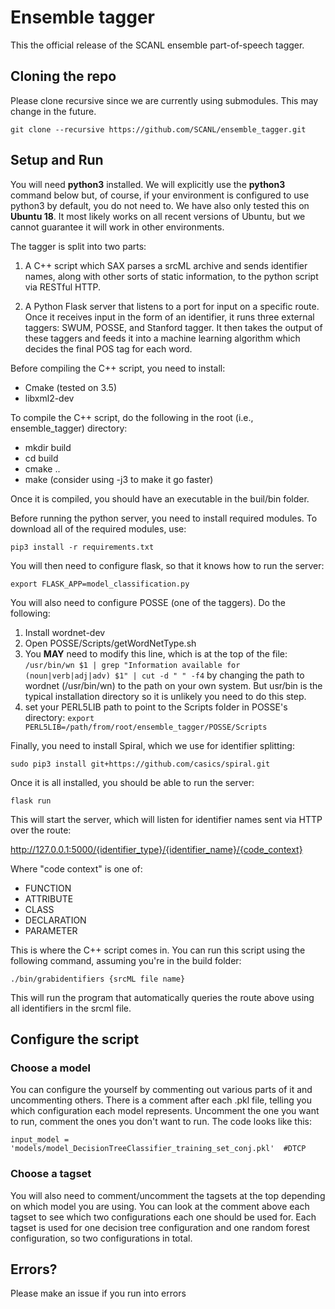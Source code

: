 


# Ensemble tagger 
This the official release of the SCANL ensemble part-of-speech tagger.

## Cloning the repo
Please clone recursive since we are currently using submodules. This may change in the future.

	git clone --recursive https://github.com/SCANL/ensemble_tagger.git

## Setup and Run
You will need **python3** installed. We will explicitly use the **python3** command below but, of course, if your environment is configured to use python3 by default, you do not need to. We have also only tested this on **Ubuntu 18**. It most likely works on all recent versions of Ubuntu, but we cannot guarantee it will work in other environments.

The tagger is split into two parts: 
1. A C++ script which SAX parses a srcML archive and sends identifier names, along with other sorts of static information, to the python script via RESTful HTTP.

2. A Python Flask server that listens to a port for input on a specific route. Once it receives input in the form of an identifier, it runs three external taggers: SWUM, POSSE, and Stanford tagger. It then takes the output of these taggers and feeds it into a machine learning algorithm which decides the final POS tag for each word. 

Before compiling the C++ script, you need to install:
- Cmake (tested on 3.5)
- libxml2-dev

To compile the C++ script, do the following in the root (i.e., ensemble_tagger) directory:
- mkdir build
- cd build
- cmake ..
- make (consider using -j3 to make it go faster)

Once it is compiled, you should have an executable in the buil/bin folder. 

Before running the python server, you need to install required modules. To download all of the required modules, use:

    pip3 install -r requirements.txt

You will then need to configure flask, so that it knows how to run the server:

    export FLASK_APP=model_classification.py

You will also need to configure POSSE (one of the taggers).  Do the following:
1. Install wordnet-dev
2. Open POSSE/Scripts/getWordNetType.sh
3. You **MAY** need to modify this line, which is at the top of the file: `/usr/bin/wn $1 | grep "Information available for (noun|verb|adj|adv) $1" | cut -d " " -f4` by changing the path to wordnet (/usr/bin/wn) to the path on your own system. But usr/bin is the typical installation directory so it is unlikely you need to do this step.
4. set your PERL5LIB path to point to the Scripts folder in POSSE's directory: `export PERL5LIB=/path/from/root/ensemble_tagger/POSSE/Scripts`

Finally, you need to install Spiral, which we use for identifier splitting:

    sudo pip3 install git+https://github.com/casics/spiral.git

Once it is all installed, you should be able to run the server:

    flask run

This will start the server, which will listen for identifier names sent via HTTP over the route:

http://127.0.0.1:5000/{identifier_type}/{identifier_name}/{code_context}

Where "code context" is one of:
- FUNCTION
- ATTRIBUTE
- CLASS
- DECLARATION
- PARAMETER

This is where the C++ script comes in. You can run this script using the following command, assuming you're in the build folder:

    ./bin/grabidentifiers {srcML file name}

This will run the program that automatically queries the route above using all identifiers in the srcml file.

## Configure the script
### Choose a model
You can configure the yourself by commenting out various parts of it and uncommenting others. There is a comment after each .pkl file, telling you which configuration each model represents. Uncomment the one you want to run, comment the ones you don't want to run. The code looks like this:

    input_model = 'models/model_DecisionTreeClassifier_training_set_conj.pkl'  #DTCP

### Choose a tagset
You will also need to comment/uncomment the tagsets at the top depending on which model you are using.  You can look at the comment above each tagset to see which two configurations each one should be used for. Each tagset is used for one decision tree configuration and one random forest configuration, so two configurations in total.

## Errors?
Please make an issue if you run into errors
